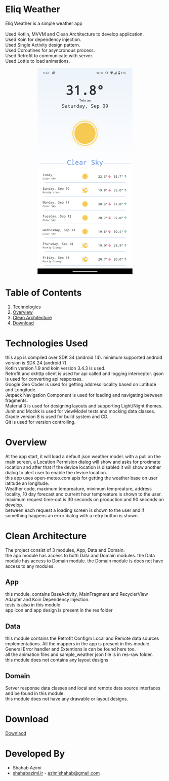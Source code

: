 # Eliq Weather

Eliq Weather is a simple weather app<br>
</br>Used Kotlin, MVVM and Clean Architecture to develop application.
</br>Used Koin for dependency injection.
</br>Used Single Activity design pattern.
</br>Used Coroutines for asyncronous process.
</br>Used Retrofit to communicate with server.
</br>Used Lottie to load animations.

<p align="center">
  <img src="Screenshot.png" width="300" />
</p>

# Table of Contents
1. [Technologies](https://github.com/ShahabGT/EliqWeather#technologies)<br>
2. [Overview](https://github.com/ShahabGT/EliqWeather#overview)<br>
3. [Clean Architecture](https://github.com/ShahabGT/EliqWeather#clean-architecture)<br>
4. [Download](https://github.com/ShahabGT/EliqWeather#download)<br>

# Technologies Used
this app is complied over SDK 34 (android 14). minimum supported android version is SDK 24 (android 7).
</br>Kotlin version 1.9 and koin version 3.4.3 is used.
</br>Retrofit and okhttp client is used for api called and logging interceptor. gson is used for converting api responses.
</br>Google Geo Coder is used for getting address locality based on Latitude and Longitude.
</br>Jetpack Navigation Component is used for loading and navigating between fragments.
</br>Material 3 is used for designing layouts and supporting Light/Night themes.
</br>Junit and Mockk is used for viewModel tests and mocking data classes.
</br>Gradle version 8 is used for build system and CD.
</br>Git is used for version controlling.

# Overview
At the app start, it will load a default json weather model. with a pull on the main screen, a Location Permision dialog will show and asks for proximate location and after that if the device location is disabled it will show another dialog to alert user to enable the device location.
</br>this app uses open-meteo.com apis for getting the weather base on user latitude an longitude.
</br>Weather code, maximum tempreature, minimum tempreature, address locality, 10 day forecast and current hour tempreature is shown to the user.
</br>maximum request time-out is 30 seconds on production and 90 seconds on develop.
</br>between each request a loading screen is shown to the user and if something happens an error dialog with a retry button is shown.

# Clean Architecture
The project consist of 3 modules, App, Data and Domain.
</br>the app module has access to both Data and Domain modules. the Data module has access to Domain module. the Domain module is does not have access to any modules.
## App
this module, contains BaseActivity, MainFragment and RecyclerView Adapter and Koin Dependency Injection.
</br>tests is also in this module
</br>app icon and app design is present in the res folder

## Data
this module contains the Retrofit Configm Local and Remote data sources implementations. All the mappers in the app is present in this module. General Error handler and Extentions is can be found here too.
</br>all the animation files and sample_weather json file is in res-raw folder.
</br>this module does not contains any layout designs

## Domain
Server response data classes and local and remote data source interfaces and be found in this module.
</br>this module does not have any drawable or layout designs.

# Download
[Downlaod](https://github.com/ShahabGT/EliqWeather/blob/master/eliq_weather_v.1.0.0.apk)


# Developed By

* Shahab Azimi
 * [shahabazimi.ir](http://shahabazimi.ir) - <azimishahab@gmail.com>
